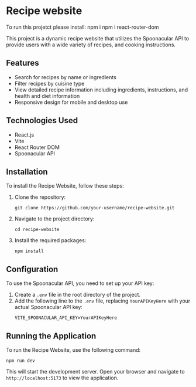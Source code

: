 # Recipe website
To run this projetct please install:
npm i
npm i react-router-dom

This project is a dynamic recipe website that utilizes the Spoonacular API to provide users with a wide variety of recipes, and cooking instructions.

## Features

- Search for recipes by name or ingredients
- Filter recipes by cuisine type
- View detailed recipe information including ingredients, instructions, and health and diet information
- Responsive design for mobile and desktop use

## Technologies Used

- React.js
- Vite
- React Router DOM
- Spoonacular API

## Installation

To install the Recipe Website, follow these steps:

1. Clone the repository:
   ```
   git clone https://github.com/your-username/recipe-website.git
   ```
2. Navigate to the project directory:
   ```
   cd recipe-website
   ```
3. Install the required packages:
   ```
   npm install
   ```

## Configuration

To use the Spoonacular API, you need to set up your API key:

1. Create a `.env` file in the root directory of the project.
2. Add the following line to the `.env` file, replacing `YourAPIKeyHere` with your actual Spoonacular API key:
   ```
   VITE_SPOONACULAR_API_KEY=YourAPIKeyHere
   ```

## Running the Application

To run the Recipe Website, use the following command:

```
npm run dev
```

This will start the development server. Open your browser and navigate to `http://localhost:5173` to view the application.

